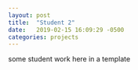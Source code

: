 ```yaml
---
layout: post
title:  "Student 2"
date:   2019-02-15 16:09:29 -0500
categories: projects
---
```

some student work here in a template